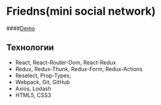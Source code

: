 # Friedns(mini social network)

####[Demo](https://kir58.github.io/Friedns/)

## Технологии
- React, React-Router-Dom, React-Redux
- Redux, Redux-Thunk, Redux-Form, Redux-Actions
- Reselect, Prop-Types, 
- Webpack, Git, GitHub
- Axios, Lodash
- HTML5, CSS3